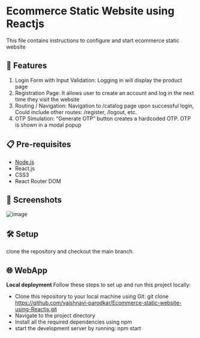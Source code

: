 # Ecommerce Static Website using Reactjs
This file contains instructions to configure and start ecommerce static website

## 🚀 Features
1) Login Form with Input Validation:
   Logging in will display the product page
2) Registration Page:
   It allows user to create an account and log in the next time they visit the website
3) Routing / Navigation:
   Navigation to /catalog page upon successful login, Could include other routes: /register, /logout, etc.
4) OTP Simulation:
   “Generate OTP” button creates a hardcoded OTP.
    OTP is shown in a modal popup

## 📋 Pre-requisites
 - [Node.js](https://nodejs.org/)
 - React.js
 - CSS3
 - React Router DOM

## 📸 Screenshots
![image](https://github.com/user-attachments/assets/7b95456c-bc8c-409f-b45c-bba33888da8d)

## 🛠️ Setup
  clone the repository and checkout the main branch.

## 🌐 WebApp
**Local deployment**
Follow these steps to set up and run this project locally:
- Clone this repository to your local machine using Git:
git clone https://github.com/vaishnavi-parodkar/Ecommerce-static-website-using-Reactjs.git
- Navigate to the project directory
- Install all the required dependencies using npm
- start the development server by running: npm start


